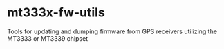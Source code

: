 # mt333x-fw-utils
Tools for updating and dumping firmware from GPS receivers utilizing the MT3333 or MT3339 chipset
